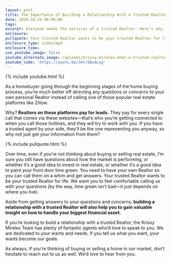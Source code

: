 ```yaml
---
layout: post
title: The Importance of Building a Relationship With a Trusted Realtor
date: 2019-10-24 00:00:00
tags:
excerpt: Everyone needs the services of a trusted Realtor. Here’s why.
enclosure:
pullquote: Your trusted Realtor wants to be your trusted Realtor for life.
enclosure_type: video/mp4
enclosure_time:
use_youtube_image: false
youtube_alternate_image: /uploads/krissy-mireles-what-a-trusted-realtor-can-do-for-you-youtube.jpg
youtube_code: 'https://youtu.be/JmlrdBzALxg'
---
```


{% include youtube.html %}

As a homebuyer going through the beginning stages of the home buying process, you’re much better off directing any questions or concerns to your own personal Realtor instead of calling one of those popular real estate platforms like Zillow.&nbsp;

Why? **Realtors on these platforms pay for leads.** They pay for every single call that comes via these websites—that’s who you’re getting connected to when you call those hotlines, and they will try to work with you. If you have a trusted agent by your side, they’ll be the one representing you anyway, so why not just get your information from them?

{% include pullquote.html %}

Over time, even if you’re not thinking about buying or selling real estate, I’m sure you still have questions about how the market is performing, or whether it’s a good idea to invest in real estate, or whether it’s a good idea to paint your front door lime green. You need to have your own Realtor so you can call them on a whim and get answers. Your trusted Realtor wants to be your trusted Realtor for life. We want you to feel comfortable calling us with your questions (by the way, lime green isn’t bad—it just depends on where you live).&nbsp;

Aside from getting answers to your questions and concerns, **building a relationship with a trusted Realtor will also help you to gain valuable insight on how to handle your biggest financial asset.&nbsp;**

If you’re looking to build a relationship with a trusted Realtor, the Krissy Mireles Team has plenty of fantastic agents who’d love to speak to you. We are dedicated to your wants and needs. If you tell us what you want, your wants become our goals.&nbsp;

As always, if you’re thinking of buying or selling a home in our market, don’t hesitate to reach out to us as well. We’d love to hear from you.&nbsp;